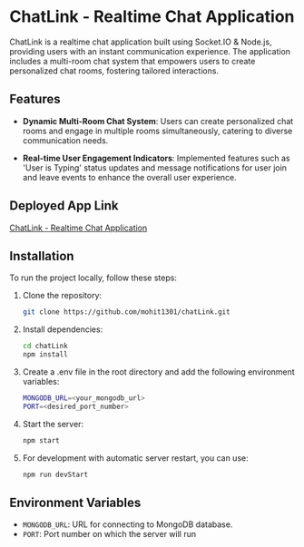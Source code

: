 # ChatLink - Realtime Chat Application

ChatLink is a realtime chat application built using Socket.IO & Node.js, providing users with an instant communication experience. The application includes a multi-room chat system that empowers users to create personalized chat rooms, fostering tailored interactions.

## Features

-   **Dynamic Multi-Room Chat System**: Users can create personalized chat rooms and engage in multiple rooms simultaneously, catering to diverse communication needs.

-   **Real-time User Engagement Indicators**: Implemented features such as 'User is Typing' status updates and message notifications for user join and leave events to enhance the overall user experience.

## Deployed App Link

[ChatLink - Realtime Chat Application](https://chatlink-ckqc.onrender.com)

## Installation

To run the project locally, follow these steps:

1. Clone the repository:

    ```bash
    git clone https://github.com/mohit1301/chatLink.git
    ```

2. Install dependencies:

    ```bash
    cd chatLink
    npm install
    ```

3. Create a .env file in the root directory and add the following environment variables:

    ```bash
    MONGODB_URL=<your_mongodb_url>
    PORT=<desired_port_number>
    ```

4. Start the server:

    ```bash
    npm start
    ```

5. For development with automatic server restart, you can use:

    ```bash
    npm run devStart
    ```

## Environment Variables

-   `MONGODB_URL`: URL for connecting to MongoDB database.
-   `PORT`: Port number on which the server will run
